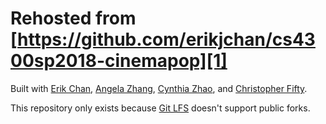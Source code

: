 # Rehosted from [https://github.com/erikjchan/cs4300sp2018-cinemapop][1]

Built with [Erik Chan][2], [Angela Zhang][3], [Cynthia Zhao][4], and [Christopher Fifty][5].

This repository only exists because [Git LFS][6] doesn't support public forks.

[1]: https://github.com/erikjchan/cs4300sp2018-cinemapop
[2]: https://github.com/erikjchan
[3]: https://github.com/firieze
[4]: https://github.com/xinyuzhao23
[5]: https://github.com/cfifty
[6]: https://git-lfs.github.com/
